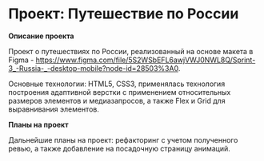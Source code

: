 # Проект: Путешествие по России

**Описание проекта**

Проект о путешествиях по России, реализованный на основе макета в Figma - https://www.figma.com/file/5S2WSbEFL6awjVWJ0NWL8Q/Sprint-3_-Russia-_-desktop-mobile?node-id=28503%3A0.

Основные технологии: HTML5, CSS3, применялась технология построения адаптивной верстки с применением относительных размеров элементов и медиазапросов, а также Flex и Grid для выравнивания элементов.

**Планы на проект**

Дальнейшие планы на проект: рефакторинг с учетом полученного ревью, а также добавление на посадочную страницу анимаций.
